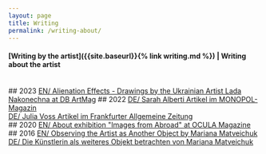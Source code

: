 ```yaml
---
layout: page
title: Writing
permalink: /writing-about/
---
```


#### [Writing by the artist]({{site.baseurl}}{% link writing.md %})  | Writing about the artist 
<br>
## 2023
<a href="https://art.db.com/artmag/re-reading-alienation-effects-drawings-by-the-ukrainian-artist-lada-nakonechna">EN/ Alienation Effects - Drawings by the Ukrainian Artist Lada Nakonechna at DB ArtMag</a>
## 2022
<a href="https://www.monopol-magazin.de/lada-nakonechna-eigen-art-leipzig?slide=2">DE/ Sarah Alberti Artikel im MONOPOL-Magazin</a>
<br>
<a href="https://www.faz.net/aktuell/feuilleton/kunstmarkt/die-ukrainische-kuenstlerin-lada-nakonechna-bei-eigen-art-17907252.html">DE/ Julia Voss Artikel im Frankfurter Allgemeine Zeitung</a>
<br>
## 2020
<a href="https://ocula.com/magazine/insights/images-from-abroad-lada-nakonechna/">EN/ About exhibition "Images from Abroad" at OCULA Magazine</a>
<br>
## 2016
<a href="https://eigen-art.com/en/artists/lada-nakonechna/text/">EN/ Observing the Artist as Another Object by Mariana Matveichuk</a> 
<br>
<a href="https://eigen-art.com/kuenstlerinnen/lada-nakonechna/texte/">DE/ Die Künstlerin als weiteres Objekt betrachten von Mariana Matveichuk</a>
